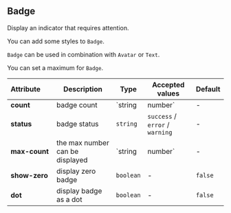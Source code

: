 ## Badge

Display an indicator that requires attention.

<ex-code name="ex-badge-default">

You can add some styles to <code>Badge</code>.

</ex-code>

<ex-code name="ex-badge-combination">

<code>Badge</code> can be used in combination with <code>Avatar</code> or <code>Text</code>.

</ex-code>

<ex-code name="ex-badge-limit">

You can set a maximum for <code>Badge</code>.

</ex-code>

<ex-footer edit-link="https://github.com/zeit-ui/vue/edit/master/docs/en-us/components/badge.md">

| Attribute&nbsp;&nbsp;&nbsp;&nbsp;&nbsp; | Description | Type | Accepted values | Default
| ------------- | ------- | ----- |  ------------- | --- |
| **count** | badge count | `string | number` | - | - |
| **status** | badge status | `string` | `success` / `error` / `warning` | - |
| **max-count** | the max number can be displayed | `string | number` | - | - |
| **show-zero** | display zero badge | `boolean` | - | `false` |
| **dot** | display badge as a dot | `boolean` | - | `false` |

</ex-footer>
